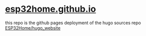 # [esp32home.github.io](esp32home.github.io)

this repo is the github pages deployment of the hugo sources repo [ESP32Home/hugo_website](https://github.com/ESP32Home/hugo_website)
